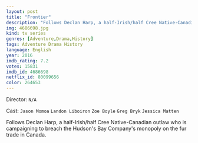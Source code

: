 ```yaml
---
layout: post
title: "Frontier"
description: "Follows Declan Harp, a half-Irish/half Cree Native-Canadian outlaw who is campaigning to breach the Hudson's Bay Company's monopoly on the fur trade in Canada..."
img: 4686698.jpg
kind: tv series
genres: [Adventure,Drama,History]
tags: Adventure Drama History 
language: English
year: 2016
imdb_rating: 7.2
votes: 15831
imdb_id: 4686698
netflix_id: 80099656
color: 264653
---
```

Director: `N/A`  

Cast: `Jason Momoa` `Landon Liboiron` `Zoe Boyle` `Greg Bryk` `Jessica Matten` 

Follows Declan Harp, a half-Irish/half Cree Native-Canadian outlaw who is campaigning to breach the Hudson's Bay Company's monopoly on the fur trade in Canada.